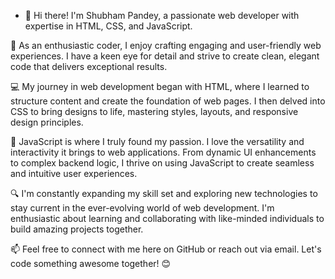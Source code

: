 -  👋 Hi there! I'm Shubham Pandey, a passionate web developer with expertise in HTML, CSS, and JavaScript.

🚀 As an enthusiastic coder, I enjoy crafting engaging and user-friendly web experiences. I have a keen eye for detail and strive to create clean, elegant code that delivers exceptional results.

💻 My journey in web development began with HTML, where I learned to structure content and create the foundation of web pages. I then delved into CSS to bring designs to life, mastering styles, layouts, and responsive design principles.

🌟 JavaScript is where I truly found my passion. I love the versatility and interactivity it brings to web applications. From dynamic UI enhancements to complex backend logic, I thrive on using JavaScript to create seamless and intuitive user experiences.

🔍 I'm constantly expanding my skill set and exploring new technologies to stay current in the ever-evolving world of web development. I'm enthusiastic about learning and collaborating with like-minded individuals to build amazing projects together.

📫 Feel free to connect with me here on GitHub or reach out via email. Let's code something awesome together! 😊


<!---
alpha21programmer/alpha21programmer is a ✨ special ✨ repository because its `README.md` (this file) appears on your GitHub profile.
You can click the Preview link to take a look at your changes.
--->
